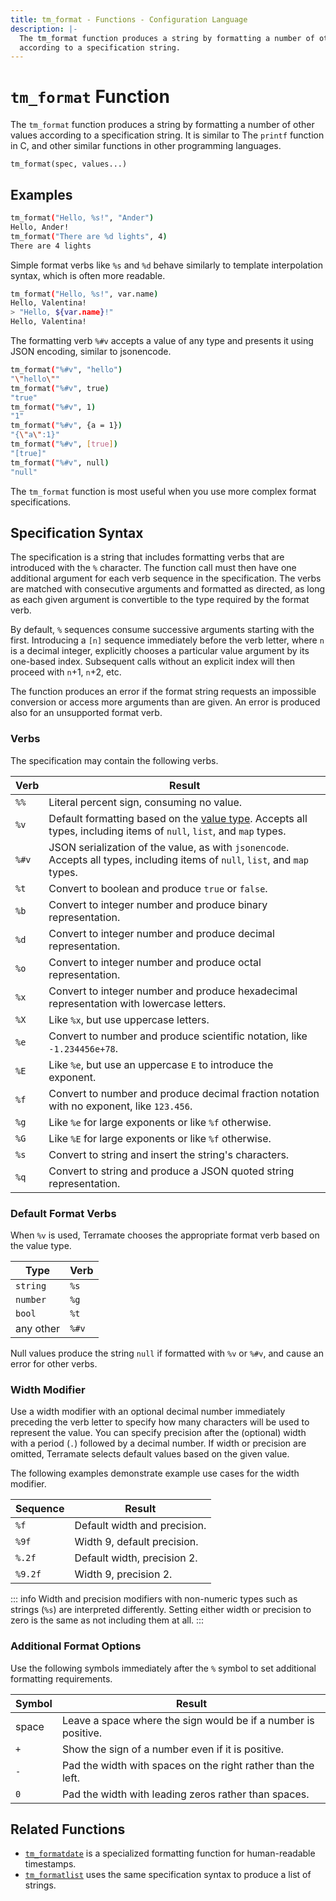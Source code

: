 ```yaml
---
title: tm_format - Functions - Configuration Language
description: |-
  The tm_format function produces a string by formatting a number of other values
  according to a specification string.
---
```


# `tm_format` Function

The `tm_format` function produces a string by formatting a number of other values according
to a specification string. It is similar to The `printf` function in C, and
other similar functions in other programming languages.

```hcl
tm_format(spec, values...)
```

## Examples

```sh
tm_format("Hello, %s!", "Ander")
Hello, Ander!
tm_format("There are %d lights", 4)
There are 4 lights
```

Simple format verbs like `%s` and `%d` behave similarly to template
interpolation syntax, which is often more readable.

```sh
tm_format("Hello, %s!", var.name)
Hello, Valentina!
> "Hello, ${var.name}!"
Hello, Valentina!
```

The formatting verb `%#v` accepts a value of any type and presents it using JSON encoding, similar to jsonencode.

```sh
tm_format("%#v", "hello")
"\"hello\""
tm_format("%#v", true)
"true"
tm_format("%#v", 1)
"1"
tm_format("%#v", {a = 1})
"{\"a\":1}"
tm_format("%#v", [true])
"[true]"
tm_format("%#v", null)
"null"
```

The `tm_format` function is most useful when you use more complex format specifications.

## Specification Syntax

The specification is a string that includes formatting verbs that are introduced
with the `%` character. The function call must then have one additional argument
for each verb sequence in the specification. The verbs are matched with
consecutive arguments and formatted as directed, as long as each given argument
is convertible to the type required by the format verb.

By default, `%` sequences consume successive arguments starting with the first.
Introducing a `[n]` sequence immediately before the verb letter, where `n` is a
decimal integer, explicitly chooses a particular value argument by its
one-based index. Subsequent calls without an explicit index will then proceed
with `n`+1, `n`+2, etc.

The function produces an error if the format string requests an impossible
conversion or access more arguments than are given. An error is produced also
for an unsupported format verb.

### Verbs

The specification may contain the following verbs.

| Verb  | Result                                                                                    |
| ----- | ----------------------------------------------------------------------------------------- |
| `%%`  | Literal percent sign, consuming no value.                                                 |
| `%v`  | Default formatting based on the [value type](#default-format-verbs). Accepts all types, including items of `null`, `list`, and `map` types.                           |
| `%#v` | JSON serialization of the value, as with `jsonencode`. Accepts all types, including items of `null`, `list`, and `map` types.  |
| `%t`  | Convert to boolean and produce `true` or `false`.                                         |
| `%b`  | Convert to integer number and produce binary representation.                              |
| `%d`  | Convert to integer number and produce decimal representation.                             |
| `%o`  | Convert to integer number and produce octal representation.                               |
| `%x`  | Convert to integer number and produce hexadecimal representation with lowercase letters.  |
| `%X`  | Like `%x`, but use uppercase letters.                                                     |
| `%e`  | Convert to number and produce scientific notation, like `-1.234456e+78`.                  |
| `%E`  | Like `%e`, but use an uppercase `E` to introduce the exponent.                            |
| `%f`  | Convert to number and produce decimal fraction notation with no exponent, like `123.456`. |
| `%g`  | Like `%e` for large exponents or like `%f` otherwise.                                     |
| `%G`  | Like `%E` for large exponents or like `%f` otherwise.                                     |
| `%s`  | Convert to string and insert the string's characters.                                     |
| `%q`  | Convert to string and produce a JSON quoted string representation.                        |

### Default Format Verbs

When `%v` is used, Terramate chooses the appropriate format verb based on the value type.

| Type      | Verb  |
| --------- | ----- |
| `string`  | `%s`  |
| `number`  | `%g`  |
| `bool`    | `%t`  |
| any other | `%#v` |

Null values produce the string `null` if formatted with `%v` or `%#v`, and cause an error for other verbs.

### Width Modifier

Use a width modifier with an optional decimal number immediately
preceding the verb letter to specify how many characters will be used to represent the value. You can specify precision after the (optional) width with a period (`.`) followed by a decimal number. If width or precision are omitted, Terramate selects default values based on the given value.

The following examples demonstrate example use cases for the width modifier.

| Sequence | Result                       |
| -------- | ---------------------------- |
| `%f`     | Default width and precision. |
| `%9f`    | Width 9, default precision.  |
| `%.2f`   | Default width, precision 2.  |
| `%9.2f`  | Width 9, precision 2.        |

::: info
Width and precision modifiers with non-numeric types such as
strings (`%s`) are interpreted differently. Setting either width or precision to
zero is the same as not including them at all.
:::

### Additional Format Options

Use the following symbols immediately after the `%` symbol to set additional formatting requirements.

| Symbol | Result                                                         |
| ------ | -------------------------------------------------------------- |
| space  | Leave a space where the sign would be if a number is positive. |
| `+`    | Show the sign of a number even if it is positive.              |
| `-`    | Pad the width with spaces on the right rather than the left.   |
| `0`    | Pad the width with leading zeros rather than spaces.           |

## Related Functions

* [`tm_formatdate`](./tm_formatdate.md) is a specialized formatting function for
  human-readable timestamps.
* [`tm_formatlist`](./tm_formatlist.md) uses the same specification syntax to
  produce a list of strings.
